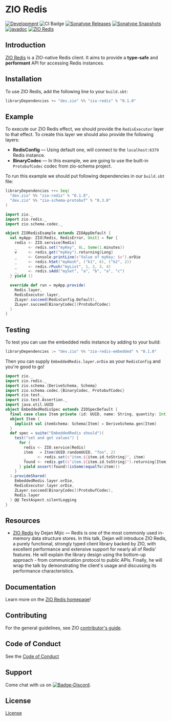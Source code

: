 [//]: # (This file was autogenerated using `zio-sbt-website` plugin via `sbt generateReadme` command.)
[//]: # (So please do not edit it manually. Instead, change "docs/index.md" file or sbt setting keys)
[//]: # (e.g. "readmeDocumentation" and "readmeSupport".)

# ZIO Redis

[![Development](https://img.shields.io/badge/Project%20Stage-Development-green.svg)](https://github.com/zio/zio/wiki/Project-Stages) ![CI Badge](https://github.com/zio/zio-redis/workflows/CI/badge.svg) [![Sonatype Releases](https://img.shields.io/nexus/r/https/oss.sonatype.org/dev.zio/zio-redis_2.13.svg?label=Sonatype%20Release)](https://oss.sonatype.org/content/repositories/releases/dev/zio/zio-redis_2.13/) [![Sonatype Snapshots](https://img.shields.io/nexus/s/https/oss.sonatype.org/dev.zio/zio-redis_2.13.svg?label=Sonatype%20Snapshot)](https://oss.sonatype.org/content/repositories/snapshots/dev/zio/zio-redis_2.13/) [![javadoc](https://javadoc.io/badge2/dev.zio/zio-redis-docs_2.13/javadoc.svg)](https://javadoc.io/doc/dev.zio/zio-redis-docs_2.13) [![ZIO Redis](https://img.shields.io/github/stars/zio/zio-redis?style=social)](https://github.com/zio/zio-redis)

## Introduction

[ZIO Redis](https://github.com/zio/zio-redis) is a ZIO-native Redis client.
It aims to provide a **type-safe** and **performant** API for accessing Redis
instances.

## Installation

To use ZIO Redis, add the following line to your `build.sbt`:

```scala
libraryDependencies += "dev.zio" %% "zio-redis" % "0.1.0"
```

## Example

To execute our ZIO Redis effect, we should provide the `RedisExecutor` layer to that effect. To create this layer we
should also provide the following layers:

- **RedisConfig** — Using default one, will connect to the `localhost:6379` Redis instance.
- **BinaryCodec** — In this example, we are going to use the built-in `ProtobufCodec` codec from zio-schema project.

To run this example we should put following dependencies in our `build.sbt` file:

```scala
libraryDependencies ++= Seq(
  "dev.zio" %% "zio-redis" % "0.1.0",
  "dev.zio" %% "zio-schema-protobuf" % "0.3.0"
)
```

```scala
import zio._
import zio.redis._
import zio.schema.codec._

object ZIORedisExample extends ZIOAppDefault {
  val myApp: ZIO[Redis, RedisError, Unit] = for {
    redis <- ZIO.service[Redis]
    _     <- redis.set("myKey", 8L, Some(1.minutes))
    v     <- redis.get("myKey").returning[Long]
    _     <- Console.printLine(s"Value of myKey: $v").orDie
    _     <- redis.hSet("myHash", ("k1", 6), ("k2", 2))
    _     <- redis.rPush("myList", 1, 2, 3, 4)
    _     <- redis.sAdd("mySet", "a", "b", "a", "c")
  } yield ()

  override def run = myApp.provide(
    Redis.layer,
    RedisExecutor.layer,
    ZLayer.succeed(RedisConfig.Default),
    ZLayer.succeed[BinaryCodec](ProtobufCodec)
  )
}
```

## Testing

To test you can use the embedded redis instance by adding to your build:

```scala
libraryDependencies := "dev.zio" %% "zio-redis-embedded" % "0.1.0"
```

Then you can supply `EmbeddedRedis.layer.orDie` as your `RedisConfig` and you're good to go!

```scala
import zio._
import zio.redis._
import zio.schema.{DeriveSchema, Schema}
import zio.schema.codec.{BinaryCodec, ProtobufCodec}
import zio.test._
import zio.test.Assertion._
import java.util.UUID
object EmbeddedRedisSpec extends ZIOSpecDefault {
  final case class Item private (id: UUID, name: String, quantity: Int)
  object Item {
    implicit val itemSchema: Schema[Item] = DeriveSchema.gen[Item]
  }
  def spec = suite("EmbeddedRedis should")(
    test("set and get values") {
      for {
        redis <- ZIO.service[Redis]
        item   = Item(UUID.randomUUID, "foo", 2)
        _     <- redis.set(s"item.${item.id.toString}", item)
        found <- redis.get(s"item.${item.id.toString}").returning[Item]
      } yield assert(found)(isSome(equalTo(item)))
    }
  ).provideShared(
    EmbeddedRedis.layer.orDie,
    RedisExecutor.layer.orDie,
    ZLayer.succeed[BinaryCodec](ProtobufCodec),
    Redis.layer
  ) @@ TestAspect.silentLogging
}
```

## Resources

- [ZIO Redis](https://www.youtube.com/watch?v=yqFt3b3RBkI) by Dejan Mijic — Redis is one of the most commonly used
  in-memory data structure stores. In this talk, Dejan will introduce ZIO Redis, a purely functional, strongly typed
  client library backed by ZIO, with excellent performance and extensive support for nearly all of Redis' features. He
  will explain the library design using the bottom-up approach - from communication protocol to public APIs. Finally, he
  will wrap the talk by demonstrating the client's usage and discussing its performance characteristics.

## Documentation

Learn more on the [ZIO Redis homepage](https://zio.dev/zio-redis/)!

## Contributing

For the general guidelines, see ZIO [contributor's guide](https://zio.dev/about/contributing).

## Code of Conduct

See the [Code of Conduct](https://zio.dev/about/code-of-conduct)

## Support

Come chat with us on [![Badge-Discord]][Link-Discord].

[Badge-Discord]: https://img.shields.io/discord/629491597070827530?logo=discord "chat on discord"
[Link-Discord]: https://discord.gg/2ccFBr4 "Discord"

## License

[License](LICENSE)

